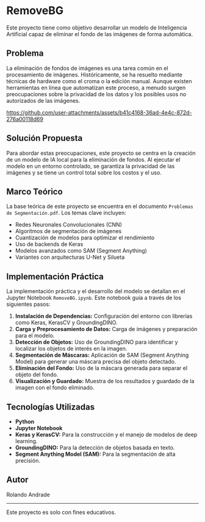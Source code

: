 # RemoveBG

Este proyecto tiene como objetivo desarrollar un modelo de Inteligencia Artificial capaz de eliminar el fondo de las imágenes de forma automática.

## Problema

La eliminación de fondos de imágenes es una tarea común en el procesamiento de imágenes. Históricamente, se ha resuelto mediante técnicas de hardware como el croma o la edición manual. Aunque existen herramientas en línea que automatizan este proceso, a menudo surgen preocupaciones sobre la privacidad de los datos y los posibles usos no autorizados de las imágenes.

https://github.com/user-attachments/assets/b41c4168-36ad-4e4c-872d-276a00118d69


## Solución Propuesta

Para abordar estas preocupaciones, este proyecto se centra en la creación de un modelo de IA local para la eliminación de fondos. Al ejecutar el modelo en un entorno controlado, se garantiza la privacidad de las imágenes y se tiene un control total sobre los costos y el uso.

## Marco Teórico

La base teórica de este proyecto se encuentra en el documento `Problemas de Segmentación.pdf`. Los temas clave incluyen:

-   Redes Neuronales Convolucionales (CNN)
-   Algoritmos de segmentación de imágenes
-   Cuantización de modelos para optimizar el rendimiento
-   Uso de backends de Keras
-   Modelos avanzados como SAM (Segment Anything)
-   Variantes con arquitecturas U-Net y Silueta

## Implementación Práctica

La implementación práctica y el desarrollo del modelo se detallan en el Jupyter Notebook `RemoveBG.ipynb`. Este notebook guía a través de los siguientes pasos:

1.  **Instalación de Dependencias:** Configuración del entorno con librerías como Keras, KerasCV y GroundingDINO.
2.  **Carga y Preprocesamiento de Datos:** Carga de imágenes y preparación para el modelo.
3.  **Detección de Objetos:** Uso de GroundingDINO para identificar y localizar los objetos de interés en la imagen.
4.  **Segmentación de Máscaras:** Aplicación de SAM (Segment Anything Model) para generar una máscara precisa del objeto detectado.
5.  **Eliminación del Fondo:** Uso de la máscara generada para separar el objeto del fondo.
6.  **Visualización y Guardado:** Muestra de los resultados y guardado de la imagen con el fondo eliminado.

## Tecnologías Utilizadas

-   **Python**
-   **Jupyter Notebook**
-   **Keras y KerasCV:** Para la construcción y el manejo de modelos de deep learning.
-   **GroundingDINO:** Para la detección de objetos basada en texto.
-   **Segment Anything Model (SAM):** Para la segmentación de alta precisión.

## Autor
Rolando Andrade

---

Este proyecto es solo con fines educativos.
